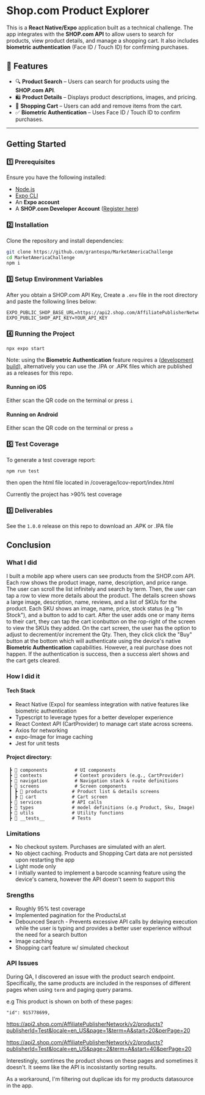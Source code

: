 # Shop.com Product Explorer

This is a **React Native/Expo** application built as a technical challenge. The app integrates with the **SHOP.com API** to allow users to search for products, view product details, and manage a shopping cart. It also includes **biometric authentication** (Face ID / Touch ID) for confirming purchases.

## 📱 Features

- 🔍 **Product Search** – Users can search for products using the **SHOP.com API**.
- 🛍️ **Product Details** – Displays product descriptions, images, and pricing.
- 🛒 **Shopping Cart** – Users can add and remove items from the cart.
- ✅ **Biometric Authentication** – Uses Face ID / Touch ID to confirm purchases.

---

## Getting Started

### 1️⃣ Prerequisites

Ensure you have the following installed:

- [Node.js](https://nodejs.org/)
- [Expo CLI](https://docs.expo.dev/get-started/installation/)
- An **Expo account**
- A **SHOP.com Developer Account** ([Register here](https://developers.shop.com/))

### 2️⃣ Installation

Clone the repository and install dependencies:

```sh
git clone https://github.com/grantespo/MarketAmericaChallenge
cd MarketAmericaChallenge
npm i
```

### 3️⃣ Setup Environment Variables

After you obtain a SHOP.com API Key, Create a `.env` file in the root directory and paste the following lines below:

```
EXPO_PUBLIC_SHOP_BASE_URL=https://api2.shop.com/AffiliatePublisherNetwork/v2
EXPO_PUBLIC_SHOP_API_KEY=YOUR_API_KEY
```

### 4️⃣ Running the Project

```
npx expo start
```

Note: using the **Biometric Authentication** feature requires a ([development build](https://docs.expo.dev/develop/development-builds/create-a-build/)), alternatively you can use the .IPA or .APK files which are published as a releases for this repo.

#### Running on iOS

Either scan the QR code on the terminal or press `i`

#### Running on Android

Either scan the QR code on the terminal or press `a`

### 5️⃣ Test Coverage

To generate a test coverage report:

```
npm run test
```

then open the html file located in /coverage/lcov-report/index.html

Currently the project has >90% test coverage

### 5️⃣ Deliverables

See the `1.0.0` release on this repo to download an .APK or .IPA file


## Conclusion


### What I did

I built a mobile app where users can see products from the SHOP.com API. Each row shows the product image, name, description, and price range. The user can scroll the list infinitely and search by term. Then, the user can tap a row to view more details about the product. The details screen shows a large image, description, name, reviews, and a list of SKUs for the product. Each SKU shows an image, name, price, stock status (e.g "In Stock"), and a button to add to cart. After the user adds one or many items to their cart, they can tap the cart iconbutton on the rop-right of the screen to view the SKUs they added. On the cart screen, the user has the option to adjust to decrement/or increment the Qty. Then, they click click the "Buy" button at the bottom which will authenticate using the device's native **Biometric Authentication** capabilities. However, a real purchase does not happen. If the authentication is success, then a success alert shows and the cart gets cleared.

### How I did it

#### Tech Stack

- React Native (Expo) for seamless integration with native features like biometric authentication
- Typescript to leverage types for a better developer experience
- React Context API (CartProvider) to manage cart state across screens.
- Axios for networking
- expo-Image for image caching
- Jest for unit tests

#### Project directory:

```
 ┣ 📂 components          # UI components
 ┣ 📂 contexts            # Context providers (e.g., CartProvider)
 ┣ 📂 navigation          # Navigation stack & route definitions
 ┣ 📂 screens             # Screen components
 ┃ ┣ 📂 products         # Product list & details screens
 ┃ ┣ 📂 cart             # Cart screen
 ┣ 📂 services           # API calls
 ┣ 📂 types              # model definitions (e.g Product, Sku, Image)
 ┣ 📂 utils              # Utility functions
 ┣ 📂 __tests__          # Tests
 ```

### Limitations 

- No checkout system. Purchases are simulated with an alert.
- No object caching. Products and Shopping Cart data are not persisted upon restarting the app
- Light mode only
- I initially wanted to implement a barcode scanning feature using the device's camera, however the API doesn't seem to support this

### Srengths

- Roughly 95% test coverage
- Implemented pagination for the ProductsLst
- Debounced Search - Prevents excessive API calls by delaying execution while the user is typing and provides a better user experience without the need for a search button
- Image caching
- Shopping cart feature w/ simulated checkout

### API Issues

During QA, I discovered an issue with the product search endpoint. Specifically, the same products are included in the responses of different pages when using `term` and paging query params.

e.g This product is shown on both of these pages:

```
"id": 915778699,
```

https://api2.shop.com/AffiliatePublisherNetwork/v2/products?publisherId=Test&locale=en_US&page=1&term=A&start=20&perPage=20

https://api2.shop.com/AffiliatePublisherNetwork/v2/products?publisherId=Test&locale=en_US&page=2&term=A&start=40&perPage=20

Interestingly, somtimes the product shows on these pages and sometimes it doesn't. It seems like the API is incosistantly sorting results.

As a workaround, I'm filtering out duplicae ids for my products datasource in the app.
